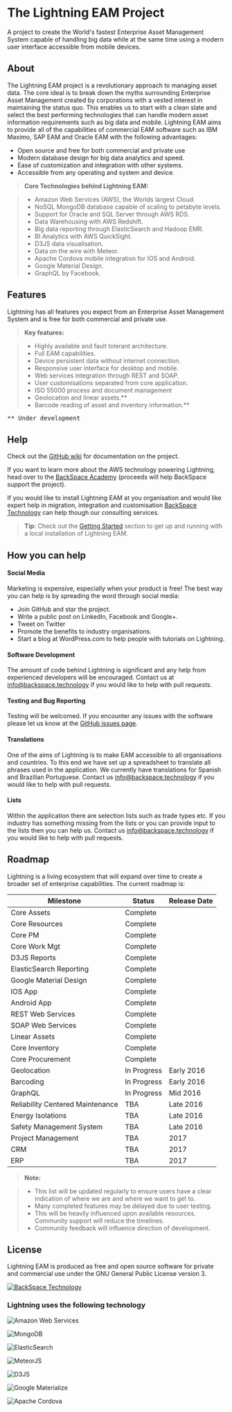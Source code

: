 # The Lightning EAM Project




A project to create the World's fastest Enterprise Asset Management System capable of handling big data while at the same time using a modern user interface accessible from mobile devices.


## About


The Lightning EAM project is a revolutionary approach to managing asset data. The core ideal is to break down the myths surrounding Enterprise Asset Management created by corporations with a vested interest in maintaining the status quo. This enables us to start with a clean slate and select the best performing technologies that can handle modern asset information requirements such as big data and mobile.
Lightning EAM aims to provide all of the capabilities of commercial EAM software such as IBM Maximo, SAP EAM and Oracle EAM with the following advantages:


- Open source and free for both commercial and private use
- Modern database design for big data analytics and speed.
- Ease of customization and integration with other systems.
- Accessible from any operating and system and device.


> **Core Technologies behind Lightning EAM:**

> - Amazon Web Services (AWS), the Worlds largest Cloud.
> - NoSQL MongoDB database capable of scaling to petabyte levels.
> - Support for Oracle and SQL Server through AWS RDS.
> - Data Warehousing with AWS Redshift.
> - Big data reporting through ElasticSearch and Hadoop EMR.
> - BI Analytics with AWS QuickSight.
> - D3JS data visualisation.
> - Data on the wire with Meteor.
> - Apache Cordova mobile integration for IOS and Android.
> - Google Material Design.
> - GraphQL by Facebook.


## Features


Lightning has all features you expect from an Enterprise Asset Management System and is free for both commercial and private use.

> **Key features:**

> - Highly available and fault tolerant architecture.
> - Full EAM capabilities.
> - Device persistent data without internet connection.
> - Responsive user interface for desktop and mobile.
> - Web services integration through REST and SOAP.
> - User customisations separated from core application.
> - ISO 55000 process and document management
> - Geolocation and linear assets.**
> - Barcode reading of asset and inventory information.**

<kbd> ** Under development</kbd>


## Help


Check out the [GitHub wiki][8fe9c783] for documentation on the project.

  [8fe9c783]: https://github.com/BackSpaceTech/lightning-eam/wiki "Lightning EAM Wiki"

If you want to learn more about the AWS technology powering Lightning, head over to the [BackSpace Academy](http://backspace.academy/) (proceeds will help BackSpace support the project).

If you would like to install Lightning EAM at you organisation and would like expert help in migration, integration and customisation [BackSpace Technology](http://backspace.technology/) can help though our consulting services.

> **Tip:** Check out the [Getting Started](https://github.com/BackSpaceTech/lightning-eam/wiki/Getting-Started) section to get up and running with a local installation of Lightning EAM.


## How you can help


#### Social Media

Marketing is expensive, especially when your product is free! The best way you can help is by spreading the word through social media:
- Join GitHub and star the project.
- Write a public post on LinkedIn, Facebook and Google+.
- Tweet on Twitter
- Promote the benefits to industry organisations.
- Start a blog at WordPress.com to help people with tutorials on Lightning.

#### Software Development

The amount of code behind Lightning is significant and any help from experienced developers will be encouraged. Contact us at info@backspace.technology if you would like to help with pull requests.

#### Testing and Bug Reporting

Testing will be welcomed. If you encounter any issues with the software please let us know at the [GitHub issues page](https://github.com/BackSpaceTech/lightning-eam/issues).

#### Translations

One of the aims of Lightning is to make EAM accessible to all organisations and countries. To this end we have set up a spreadsheet to translate all phrases used in the application. We currently have translations for Spanish and Brazilian Portuguese. Contact us info@backspace.technology if you would like to help with pull requests.

#### Lists

Within the application there are selection lists such as trade types etc. If you industry has something missing from the lists or you can provide input to the lists then you can help us. Contact us info@backspace.technology if you would like to help with pull requests.


## Roadmap


Lightning is a living ecosystem that will expand over time to create a broader set of enterprise capabilities. The current roadmap is:

|Milestone  |  Status  |  Release Date  |
|---|---|---|
|Core Assets  |  Complete  |    |
|Core Resources  |  Complete  |  |
|Core PM  |  Complete  |   |
|Core Work Mgt  |  Complete  |    |
|D3JS Reports  |  Complete  |    |
|ElasticSearch Reporting  |  Complete  |   |
|Google Material Design  |  Complete  |  |
|IOS App  |  Complete  |    |
|Android App  |  Complete  |    |
|REST Web Services  |  Complete  |    |
|SOAP Web Services  |  Complete  |    |
|Linear Assets  |  Complete  |  |
|Core Inventory  |  Complete  |  |
|Core Procurement  |  Complete  |  |
|Geolocation  |  In Progress  |  Early 2016  |
|Barcoding  |  In Progress  |  Early 2016  |
|GraphQL  |  In Progress  |  Mid 2016  |
|Reliability Centered Maintenance  |  TBA  |  Late 2016  |
|Energy Isolations  |  TBA  |  Late 2016  |
|Safety Management System  |  TBA  |  Late 2016  |
|Project Management  |  TBA  |  2017  |
|CRM  |  TBA  |  2017  |
|ERP  |  TBA  |  2017  |


> **Note:**

> - This list will be updated regularly to ensure users have a clear indication of where we are and where we want to get to.
> - Many completed features may be delayed due to user testing.
> - This will be heavily influenced upon available resources. Community support will reduce the timelines.
> - Community feedback will influence direction of development.


## License


Lightning EAM is produced as free and open source software for private and commercial use under the GNU General Public License version 3.


[![BackSpace Technology](https://avatars3.githubusercontent.com/u/16330741?v=3&s=460)](http://backspace.technology)


### Lightning uses the following technology

![Amazon Web Services](https://upload.wikimedia.org/wikipedia/commons/thumb/1/1d/AmazonWebservices_Logo.svg/2000px-AmazonWebservices_Logo.svg.png)

![MongoDB](https://www.mongodb.com/assets/MongoDB_Brand_Resources/MongoDB-Logo-7db53b4037f9953e9df4f694c758141fcfa022cee1d2ff50749d133d0b70b692.jpg)

![ElasticSearch](http://assets.wildbit.com/postmark/blog/images/logo-elastic.png)

![MeteorJS](https://d14xs1qewsqjcd.cloudfront.net/assets/og-image-logo.png)

![D3JS](https://blog.logentries.com/wp-content/uploads/2014/08/D3.js-Logo.png)

![Google Materialize](http://pepa.holla.cz/wp-content/uploads/2015/09/Ian_Materilize.jpg)


![Apache Cordova](https://cordova.apache.org/static/img/artwork/cordova_logo_dark_gray_large.png)

